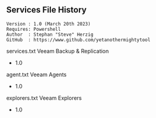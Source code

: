 ## Services File History
~~~~
Version : 1.0 (March 20th 2023)
Requires: Powershell
Author  : Stephan "Steve" Herzig
GitHub  : https://www.github.com/yetanothermightytool
~~~~

services.txt  Veeam Backup & Replication
 * 1.0

agent.txt Veeam Agents
 * 1.0

explorers.txt Veeam Explorers
 * 1.0
